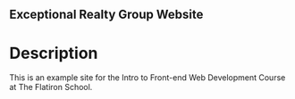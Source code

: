 Exceptional Realty Group Website
---
# Description

This is an example site for the Intro to Front-end Web Development Course at The Flatiron School.
